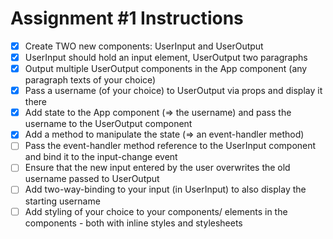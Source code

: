 # Assignment #1 Instructions

- [x] Create TWO new components: UserInput and UserOutput
- [x] UserInput should hold an input element, UserOutput two paragraphs
- [x] Output multiple UserOutput components in the App component (any paragraph texts of your choice)
- [x] Pass a username (of your choice) to UserOutput via props and display it there
- [x] Add state to the App component (=> the username) and pass the username to the UserOutput component
- [x] Add a method to manipulate the state (=> an event-handler method)
- [ ] Pass the event-handler method reference to the UserInput component and bind it to the input-change event
- [ ] Ensure that the new input entered by the user overwrites the old username passed to UserOutput
- [ ] Add two-way-binding to your input (in UserInput) to also display the starting username
- [ ] Add styling of your choice to your components/ elements in the components - both with inline styles and stylesheets
